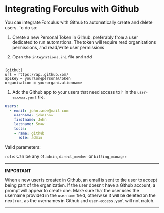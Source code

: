 Integrating Forculus with Github
===============================

You can integrate Forculus with Github to automatically create and delete users. To do so:

1. Create a new Personal Token in Github, preferably from a user dedicated to run automations. The token will require read organizations permissions, and read/write user permissions

2. Open the `integrations.ini` file and add

```

[github]
url = https://api.github.com/
apikey = yourlongpersonaltoken
organization = yourorganizationname

```

1. Add the Github app to your users that need access to it in the `user-access.yaml` file:


```yaml
users:
  - email: john.snow@mail.com
    username: johnsnow
    firstname: John
    lastname: Snow
    tools:
    - name: github
      role: admin
```
Valid parameters:

`role`: Can be any of `admin`, `direct_member` or `billing_manager`

---
**IMPORTANT**

When a new user is created in Github, an email is sent to the user to accept being part of the organization. If the user doesn't have a Github account, a prompt will appear to create one. Make sure that the user uses the username provided in the `username` field, otherwise it will be deleted on the next run, as the usernames in Github and `user-access.yaml` will not match.

---